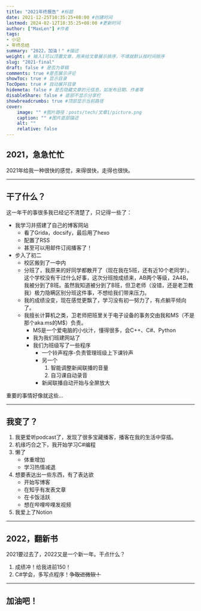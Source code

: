 ```yaml
---
title: "2021年终报告" #标题
date: 2021-12-25T10:35:25+08:00 #创建时间
lastmod: 2024-02-12T10:35:25+08:00 #更新时间
author: ["MaxLen"] #作者
tags: 
- 小记
- 年终总结
summary: "2022，加油！" #描述
weight: # 输入1可以顶置文章，用来给文章展示排序，不填就默认按时间排序
slug: "2021-final"
draft: false # 是否为草稿
comments: true #是否展示评论
showToc: true # 显示目录
TocOpen: true # 自动展开目录
hidemeta: false # 是否隐藏文章的元信息，如发布日期、作者等
disableShare: false # 底部不显示分享栏
showbreadcrumbs: true #顶部显示当前路径
cover:
    image: "" #图片路径：posts/tech/文章1/picture.png
    caption: "" #图片底部描述
    alt: ""
    relative: false
---
```


## 2021，急急忙忙

2021年给我一种很快的感觉，来得很快，走得也很快。

---

## 干了什么？

这一年干的事很多我已经记不清楚了，只记得一些了：

- 我学习并搭建了自己的博客网站
  - 看了Grida，docsify，最后用了hexo
  - 配置了RSS
  - 甚至可以用邮件订阅播客了！
- 步入了初二
  - 校区搬到了一中内
  - 分班了，我原来的好同学都散开了（现在我在5班，还有近10个老同学）。这个学校没有干过什么好事，这次分班按成绩来，AB两个等级，2A4B，我被分到了B班。虽然我知道被分到了B班，但卫老师（没错，还是老卫教我）极力隐瞒区别分班这件事，不想给我们带来压力。
  - 我的成绩没变，现在感觉更飘了，学习没有初一努力了，有点躺平倾向了。
  - 我擅长计算机之类，卫老师把班里关于电子设备的事务交由我和MS（不是那个aka.ms的M$）负责。
    - MS是一个爱电脑的小伙汁，懂得很多，会C++、C#、Python
    - 我为我们班建网站了
    - 我们为班级写了一些程序
      - 一个铃声程序-负责管理班级上下课铃声
      - 另一个
        1. 智能调整新闻联播的音量
        2. 自习课自动录音
      - 新闻联播自动开始与全屏放大

重要的事情好像就这些…

---

## 我变了？

1. 我更爱听podcast了，发现了很多宝藏播客，播客在我的生活中穿插。
2. 机缘巧合之下，我开始学习C#编程
3. 懒了
   - 体重增加
   - 学习热情减退
4. 想要表达出一些东西，有了表达欲
   - 开始写博客
   - 在知乎有发表文章
   - 在卡饭活跃
   - 想在哔哩哔哩发视频
5. 我爱上了Notion

---

## 2022，翻新书

2021要过去了，2022又是一个新一年。干点什么？

1. 成绩冲！给我进前150！
2. C#学会，多写点程序！~~争取进微软！~~

---

## 加油吧！
